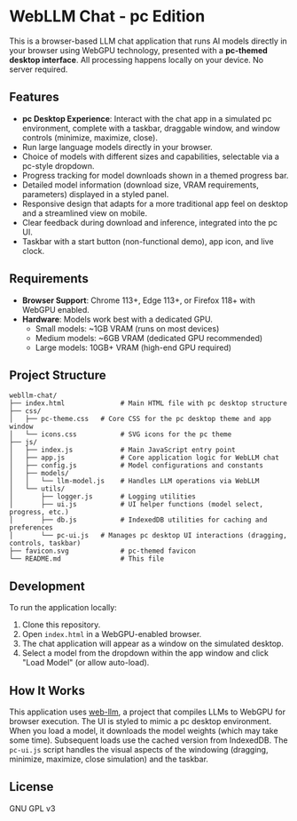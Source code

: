 # WebLLM Chat - pc Edition

This is a browser-based LLM chat application that runs AI models directly in your browser using WebGPU technology, presented with a **pc-themed desktop interface**.
All processing happens locally on your device. No server required.

## Features

- **pc Desktop Experience**: Interact with the chat app in a simulated pc environment, complete with a taskbar, draggable window, and window controls (minimize, maximize, close).
- Run large language models directly in your browser.
- Choice of models with different sizes and capabilities, selectable via a pc-style dropdown.
- Progress tracking for model downloads shown in a themed progress bar.
- Detailed model information (download size, VRAM requirements, parameters) displayed in a styled panel.
- Responsive design that adapts for a more traditional app feel on desktop and a streamlined view on mobile.
- Clear feedback during download and inference, integrated into the pc UI.
- Taskbar with a start button (non-functional demo), app icon, and live clock.

## Requirements

- **Browser Support**: Chrome 113+, Edge 113+, or Firefox 118+ with WebGPU enabled.
- **Hardware**: Models work best with a dedicated GPU.
  - Small models: ~1GB VRAM (runs on most devices)
  - Medium models: ~6GB VRAM (dedicated GPU recommended)
  - Large models: 10GB+ VRAM (high-end GPU required)

## Project Structure

```
webllm-chat/
├── index.html              # Main HTML file with pc desktop structure
├── css/
│   ├── pc-theme.css   # Core CSS for the pc desktop theme and app window
│   └── icons.css           # SVG icons for the pc theme
├── js/
│   ├── index.js            # Main JavaScript entry point
│   ├── app.js              # Core application logic for WebLLM chat
│   ├── config.js           # Model configurations and constants
│   ├── models/
│   │   └── llm-model.js    # Handles LLM operations via WebLLM
│   └── utils/
│       ├── logger.js       # Logging utilities
│       ├── ui.js           # UI helper functions (model select, progress, etc.)
│       ├── db.js           # IndexedDB utilities for caching and preferences
│       └── pc-ui.js   # Manages pc desktop UI interactions (dragging, controls, taskbar)
├── favicon.svg             # pc-themed favicon
└── README.md               # This file
```

## Development

To run the application locally:

1. Clone this repository.
2. Open `index.html` in a WebGPU-enabled browser.
3. The chat application will appear as a window on the simulated desktop.
4. Select a model from the dropdown within the app window and click "Load Model" (or allow auto-load).

## How It Works

This application uses [web-llm](https://github.com/mlc-ai/web-llm), a project that compiles LLMs to WebGPU for browser execution. The UI is styled to mimic a pc desktop environment. When you load a model, it downloads the model weights (which may take some time). Subsequent loads use the cached version from IndexedDB.
The `pc-ui.js` script handles the visual aspects of the windowing (dragging, minimize, maximize, close simulation) and the taskbar.

## License

GNU GPL v3
